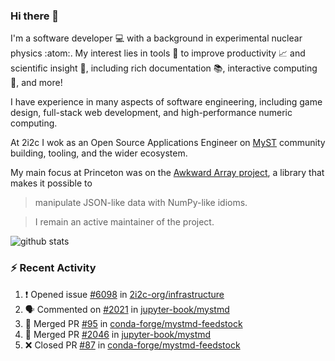 ### Hi there 👋 

I'm a software developer 💻 with a background in experimental nuclear physics :atom:. My interest lies in tools :wrench: to improve productivity :chart_with_upwards_trend: and scientific insight :telescope:, including rich documentation 📚, interactive computing 🧮, and more! 

I have experience in many aspects of software engineering, including game design, full-stack web development, and high-performance numeric computing. 

At 2i2c I wok as an Open Source Applications Engineer on [MyST](https://github.com/jupyter-book/mystmd) community building, tooling, and the wider ecosystem. 

My main focus at Princeton was on the [Awkward Array project](awkward-array.org/), a library that makes it possible to 
> manipulate JSON-like data with NumPy-like idioms.

> I remain an active maintainer of the project. 

![github stats](https://github-readme-stats.vercel.app/api?username=agoose77&show_icons=true&hide_rank=true&hide_title=true&bg_color=30,e76445,904e95&text_color=efe3ec&icon_color=efe3ec)
<!--
**agoose77/agoose77** is a ✨ _special_ ✨ repository because its `README.md` (this file) appears on your GitHub profile.

Here are some ideas to get you started:

- 🔭 I’m currently working on ...
- 🌱 I’m currently learning ...
- 👯 I’m looking to collaborate on ...
- 🤔 I’m looking for help with ...
- 💬 Ask me about ...
- 📫 How to reach me: ...
- 😄 Pronouns: ...
- ⚡ Fun fact: ...
-->

### :zap: Recent Activity

<!--START_SECTION:activity-->
1. ❗ Opened issue [#6098](https://github.com/2i2c-org/infrastructure/issues/6098) in [2i2c-org/infrastructure](https://github.com/2i2c-org/infrastructure)
2. 🗣 Commented on [#2021](https://github.com/jupyter-book/mystmd/pull/2021#issuecomment-2901003362) in [jupyter-book/mystmd](https://github.com/jupyter-book/mystmd)
3. 🎉 Merged PR [#95](https://github.com/conda-forge/mystmd-feedstock/pull/95) in [conda-forge/mystmd-feedstock](https://github.com/conda-forge/mystmd-feedstock)
4. 🎉 Merged PR [#2046](https://github.com/jupyter-book/mystmd/pull/2046) in [jupyter-book/mystmd](https://github.com/jupyter-book/mystmd)
5. ❌ Closed PR [#87](https://github.com/conda-forge/mystmd-feedstock/pull/87) in [conda-forge/mystmd-feedstock](https://github.com/conda-forge/mystmd-feedstock)
<!--END_SECTION:activity-->
